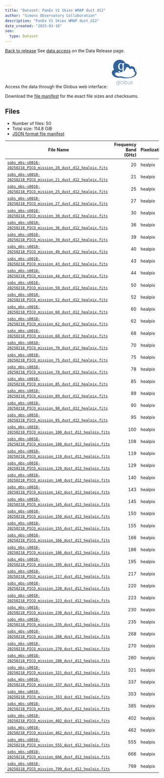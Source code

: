```yaml
---
title: "Dataset: PanEx V1 Skies WMAP dust d12"
author: "Simons Observatory Collaboration"
description: "PanEx V1 Skies WMAP dust_d12"
date_created: "2025-03-18"
seo:
  type: Dataset
---
```


[Back to release](./panexv1-compsep.html#datasets)
See [data access](./panexv1-compsep.html#data-access) on the Data Release page.

Access the data through the Globus web interface: [![Download via Globus](images/globus-logo.png)](https://app.globus.org/file-manager?origin_id=53b2a147-ae9d-4bbf-9d18-3b46d133d4bb&origin_path=%2Fpanexp_v1_compsep%2Fdust_d12%2F)

Download the [file manifest](https://g-0a470a.6b7bd8.0ec8.data.globus.org/panexp_v1_compsep/dust_d12/manifest.json) for the exact file sizes and checksums.

## Files

- Number of files: 50
- Total size: 114.8 GiB
- [JSON format file manifest](https://g-0a470a.6b7bd8.0ec8.data.globus.org/panexp_v1_compsep/dust_d12/manifest.json)

|                                                                                                 File Name                                                                                                  | Frequency Band (GHz) | Pixelization |  Size   |
| ---------------------------------------------------------------------------------------------------------------------------------------------------------------------------------------------------------- | -------------------: | ------------ | ------- |
| [`sobs_mbs-s0018-20250218_PICO_mission_20_dust_d12_healpix.fits`](https://g-0a470a.6b7bd8.0ec8.data.globus.org/panexp_v1_compsep/dust_d12/sobs_mbs-s0018-20250218_PICO_mission_20_dust_d12_healpix.fits)   |                   20 | healpix      | 2.3 GiB |
| [`sobs_mbs-s0018-20250218_PICO_mission_21_dust_d12_healpix.fits`](https://g-0a470a.6b7bd8.0ec8.data.globus.org/panexp_v1_compsep/dust_d12/sobs_mbs-s0018-20250218_PICO_mission_21_dust_d12_healpix.fits)   |                   21 | healpix      | 2.3 GiB |
| [`sobs_mbs-s0018-20250218_PICO_mission_25_dust_d12_healpix.fits`](https://g-0a470a.6b7bd8.0ec8.data.globus.org/panexp_v1_compsep/dust_d12/sobs_mbs-s0018-20250218_PICO_mission_25_dust_d12_healpix.fits)   |                   25 | healpix      | 2.3 GiB |
| [`sobs_mbs-s0018-20250218_PICO_mission_27_dust_d12_healpix.fits`](https://g-0a470a.6b7bd8.0ec8.data.globus.org/panexp_v1_compsep/dust_d12/sobs_mbs-s0018-20250218_PICO_mission_27_dust_d12_healpix.fits)   |                   27 | healpix      | 2.3 GiB |
| [`sobs_mbs-s0018-20250218_PICO_mission_30_dust_d12_healpix.fits`](https://g-0a470a.6b7bd8.0ec8.data.globus.org/panexp_v1_compsep/dust_d12/sobs_mbs-s0018-20250218_PICO_mission_30_dust_d12_healpix.fits)   |                   30 | healpix      | 2.3 GiB |
| [`sobs_mbs-s0018-20250218_PICO_mission_36_dust_d12_healpix.fits`](https://g-0a470a.6b7bd8.0ec8.data.globus.org/panexp_v1_compsep/dust_d12/sobs_mbs-s0018-20250218_PICO_mission_36_dust_d12_healpix.fits)   |                   36 | healpix      | 2.3 GiB |
| [`sobs_mbs-s0018-20250218_PICO_mission_39_dust_d12_healpix.fits`](https://g-0a470a.6b7bd8.0ec8.data.globus.org/panexp_v1_compsep/dust_d12/sobs_mbs-s0018-20250218_PICO_mission_39_dust_d12_healpix.fits)   |                   39 | healpix      | 2.3 GiB |
| [`sobs_mbs-s0018-20250218_PICO_mission_40_dust_d12_healpix.fits`](https://g-0a470a.6b7bd8.0ec8.data.globus.org/panexp_v1_compsep/dust_d12/sobs_mbs-s0018-20250218_PICO_mission_40_dust_d12_healpix.fits)   |                   40 | healpix      | 2.3 GiB |
| [`sobs_mbs-s0018-20250218_PICO_mission_43_dust_d12_healpix.fits`](https://g-0a470a.6b7bd8.0ec8.data.globus.org/panexp_v1_compsep/dust_d12/sobs_mbs-s0018-20250218_PICO_mission_43_dust_d12_healpix.fits)   |                   43 | healpix      | 2.3 GiB |
| [`sobs_mbs-s0018-20250218_PICO_mission_44_dust_d12_healpix.fits`](https://g-0a470a.6b7bd8.0ec8.data.globus.org/panexp_v1_compsep/dust_d12/sobs_mbs-s0018-20250218_PICO_mission_44_dust_d12_healpix.fits)   |                   44 | healpix      | 2.3 GiB |
| [`sobs_mbs-s0018-20250218_PICO_mission_50_dust_d12_healpix.fits`](https://g-0a470a.6b7bd8.0ec8.data.globus.org/panexp_v1_compsep/dust_d12/sobs_mbs-s0018-20250218_PICO_mission_50_dust_d12_healpix.fits)   |                   50 | healpix      | 2.3 GiB |
| [`sobs_mbs-s0018-20250218_PICO_mission_52_dust_d12_healpix.fits`](https://g-0a470a.6b7bd8.0ec8.data.globus.org/panexp_v1_compsep/dust_d12/sobs_mbs-s0018-20250218_PICO_mission_52_dust_d12_healpix.fits)   |                   52 | healpix      | 2.3 GiB |
| [`sobs_mbs-s0018-20250218_PICO_mission_60_dust_d12_healpix.fits`](https://g-0a470a.6b7bd8.0ec8.data.globus.org/panexp_v1_compsep/dust_d12/sobs_mbs-s0018-20250218_PICO_mission_60_dust_d12_healpix.fits)   |                   60 | healpix      | 2.3 GiB |
| [`sobs_mbs-s0018-20250218_PICO_mission_62_dust_d12_healpix.fits`](https://g-0a470a.6b7bd8.0ec8.data.globus.org/panexp_v1_compsep/dust_d12/sobs_mbs-s0018-20250218_PICO_mission_62_dust_d12_healpix.fits)   |                   62 | healpix      | 2.3 GiB |
| [`sobs_mbs-s0018-20250218_PICO_mission_68_dust_d12_healpix.fits`](https://g-0a470a.6b7bd8.0ec8.data.globus.org/panexp_v1_compsep/dust_d12/sobs_mbs-s0018-20250218_PICO_mission_68_dust_d12_healpix.fits)   |                   68 | healpix      | 2.3 GiB |
| [`sobs_mbs-s0018-20250218_PICO_mission_70_dust_d12_healpix.fits`](https://g-0a470a.6b7bd8.0ec8.data.globus.org/panexp_v1_compsep/dust_d12/sobs_mbs-s0018-20250218_PICO_mission_70_dust_d12_healpix.fits)   |                   70 | healpix      | 2.3 GiB |
| [`sobs_mbs-s0018-20250218_PICO_mission_75_dust_d12_healpix.fits`](https://g-0a470a.6b7bd8.0ec8.data.globus.org/panexp_v1_compsep/dust_d12/sobs_mbs-s0018-20250218_PICO_mission_75_dust_d12_healpix.fits)   |                   75 | healpix      | 2.3 GiB |
| [`sobs_mbs-s0018-20250218_PICO_mission_78_dust_d12_healpix.fits`](https://g-0a470a.6b7bd8.0ec8.data.globus.org/panexp_v1_compsep/dust_d12/sobs_mbs-s0018-20250218_PICO_mission_78_dust_d12_healpix.fits)   |                   78 | healpix      | 2.3 GiB |
| [`sobs_mbs-s0018-20250218_PICO_mission_85_dust_d12_healpix.fits`](https://g-0a470a.6b7bd8.0ec8.data.globus.org/panexp_v1_compsep/dust_d12/sobs_mbs-s0018-20250218_PICO_mission_85_dust_d12_healpix.fits)   |                   85 | healpix      | 2.3 GiB |
| [`sobs_mbs-s0018-20250218_PICO_mission_89_dust_d12_healpix.fits`](https://g-0a470a.6b7bd8.0ec8.data.globus.org/panexp_v1_compsep/dust_d12/sobs_mbs-s0018-20250218_PICO_mission_89_dust_d12_healpix.fits)   |                   89 | healpix      | 2.3 GiB |
| [`sobs_mbs-s0018-20250218_PICO_mission_90_dust_d12_healpix.fits`](https://g-0a470a.6b7bd8.0ec8.data.globus.org/panexp_v1_compsep/dust_d12/sobs_mbs-s0018-20250218_PICO_mission_90_dust_d12_healpix.fits)   |                   90 | healpix      | 2.3 GiB |
| [`sobs_mbs-s0018-20250218_PICO_mission_95_dust_d12_healpix.fits`](https://g-0a470a.6b7bd8.0ec8.data.globus.org/panexp_v1_compsep/dust_d12/sobs_mbs-s0018-20250218_PICO_mission_95_dust_d12_healpix.fits)   |                   95 | healpix      | 2.3 GiB |
| [`sobs_mbs-s0018-20250218_PICO_mission_100_dust_d12_healpix.fits`](https://g-0a470a.6b7bd8.0ec8.data.globus.org/panexp_v1_compsep/dust_d12/sobs_mbs-s0018-20250218_PICO_mission_100_dust_d12_healpix.fits) |                  100 | healpix      | 2.3 GiB |
| [`sobs_mbs-s0018-20250218_PICO_mission_108_dust_d12_healpix.fits`](https://g-0a470a.6b7bd8.0ec8.data.globus.org/panexp_v1_compsep/dust_d12/sobs_mbs-s0018-20250218_PICO_mission_108_dust_d12_healpix.fits) |                  108 | healpix      | 2.3 GiB |
| [`sobs_mbs-s0018-20250218_PICO_mission_119_dust_d12_healpix.fits`](https://g-0a470a.6b7bd8.0ec8.data.globus.org/panexp_v1_compsep/dust_d12/sobs_mbs-s0018-20250218_PICO_mission_119_dust_d12_healpix.fits) |                  119 | healpix      | 2.3 GiB |
| [`sobs_mbs-s0018-20250218_PICO_mission_129_dust_d12_healpix.fits`](https://g-0a470a.6b7bd8.0ec8.data.globus.org/panexp_v1_compsep/dust_d12/sobs_mbs-s0018-20250218_PICO_mission_129_dust_d12_healpix.fits) |                  129 | healpix      | 2.3 GiB |
| [`sobs_mbs-s0018-20250218_PICO_mission_140_dust_d12_healpix.fits`](https://g-0a470a.6b7bd8.0ec8.data.globus.org/panexp_v1_compsep/dust_d12/sobs_mbs-s0018-20250218_PICO_mission_140_dust_d12_healpix.fits) |                  140 | healpix      | 2.3 GiB |
| [`sobs_mbs-s0018-20250218_PICO_mission_143_dust_d12_healpix.fits`](https://g-0a470a.6b7bd8.0ec8.data.globus.org/panexp_v1_compsep/dust_d12/sobs_mbs-s0018-20250218_PICO_mission_143_dust_d12_healpix.fits) |                  143 | healpix      | 2.3 GiB |
| [`sobs_mbs-s0018-20250218_PICO_mission_145_dust_d12_healpix.fits`](https://g-0a470a.6b7bd8.0ec8.data.globus.org/panexp_v1_compsep/dust_d12/sobs_mbs-s0018-20250218_PICO_mission_145_dust_d12_healpix.fits) |                  145 | healpix      | 2.3 GiB |
| [`sobs_mbs-s0018-20250218_PICO_mission_150_dust_d12_healpix.fits`](https://g-0a470a.6b7bd8.0ec8.data.globus.org/panexp_v1_compsep/dust_d12/sobs_mbs-s0018-20250218_PICO_mission_150_dust_d12_healpix.fits) |                  150 | healpix      | 2.3 GiB |
| [`sobs_mbs-s0018-20250218_PICO_mission_155_dust_d12_healpix.fits`](https://g-0a470a.6b7bd8.0ec8.data.globus.org/panexp_v1_compsep/dust_d12/sobs_mbs-s0018-20250218_PICO_mission_155_dust_d12_healpix.fits) |                  155 | healpix      | 2.3 GiB |
| [`sobs_mbs-s0018-20250218_PICO_mission_166_dust_d12_healpix.fits`](https://g-0a470a.6b7bd8.0ec8.data.globus.org/panexp_v1_compsep/dust_d12/sobs_mbs-s0018-20250218_PICO_mission_166_dust_d12_healpix.fits) |                  166 | healpix      | 2.3 GiB |
| [`sobs_mbs-s0018-20250218_PICO_mission_186_dust_d12_healpix.fits`](https://g-0a470a.6b7bd8.0ec8.data.globus.org/panexp_v1_compsep/dust_d12/sobs_mbs-s0018-20250218_PICO_mission_186_dust_d12_healpix.fits) |                  186 | healpix      | 2.3 GiB |
| [`sobs_mbs-s0018-20250218_PICO_mission_195_dust_d12_healpix.fits`](https://g-0a470a.6b7bd8.0ec8.data.globus.org/panexp_v1_compsep/dust_d12/sobs_mbs-s0018-20250218_PICO_mission_195_dust_d12_healpix.fits) |                  195 | healpix      | 2.3 GiB |
| [`sobs_mbs-s0018-20250218_PICO_mission_217_dust_d12_healpix.fits`](https://g-0a470a.6b7bd8.0ec8.data.globus.org/panexp_v1_compsep/dust_d12/sobs_mbs-s0018-20250218_PICO_mission_217_dust_d12_healpix.fits) |                  217 | healpix      | 2.3 GiB |
| [`sobs_mbs-s0018-20250218_PICO_mission_220_dust_d12_healpix.fits`](https://g-0a470a.6b7bd8.0ec8.data.globus.org/panexp_v1_compsep/dust_d12/sobs_mbs-s0018-20250218_PICO_mission_220_dust_d12_healpix.fits) |                  220 | healpix      | 2.3 GiB |
| [`sobs_mbs-s0018-20250218_PICO_mission_223_dust_d12_healpix.fits`](https://g-0a470a.6b7bd8.0ec8.data.globus.org/panexp_v1_compsep/dust_d12/sobs_mbs-s0018-20250218_PICO_mission_223_dust_d12_healpix.fits) |                  223 | healpix      | 2.3 GiB |
| [`sobs_mbs-s0018-20250218_PICO_mission_230_dust_d12_healpix.fits`](https://g-0a470a.6b7bd8.0ec8.data.globus.org/panexp_v1_compsep/dust_d12/sobs_mbs-s0018-20250218_PICO_mission_230_dust_d12_healpix.fits) |                  230 | healpix      | 2.3 GiB |
| [`sobs_mbs-s0018-20250218_PICO_mission_235_dust_d12_healpix.fits`](https://g-0a470a.6b7bd8.0ec8.data.globus.org/panexp_v1_compsep/dust_d12/sobs_mbs-s0018-20250218_PICO_mission_235_dust_d12_healpix.fits) |                  235 | healpix      | 2.3 GiB |
| [`sobs_mbs-s0018-20250218_PICO_mission_268_dust_d12_healpix.fits`](https://g-0a470a.6b7bd8.0ec8.data.globus.org/panexp_v1_compsep/dust_d12/sobs_mbs-s0018-20250218_PICO_mission_268_dust_d12_healpix.fits) |                  268 | healpix      | 2.3 GiB |
| [`sobs_mbs-s0018-20250218_PICO_mission_270_dust_d12_healpix.fits`](https://g-0a470a.6b7bd8.0ec8.data.globus.org/panexp_v1_compsep/dust_d12/sobs_mbs-s0018-20250218_PICO_mission_270_dust_d12_healpix.fits) |                  270 | healpix      | 2.3 GiB |
| [`sobs_mbs-s0018-20250218_PICO_mission_280_dust_d12_healpix.fits`](https://g-0a470a.6b7bd8.0ec8.data.globus.org/panexp_v1_compsep/dust_d12/sobs_mbs-s0018-20250218_PICO_mission_280_dust_d12_healpix.fits) |                  280 | healpix      | 2.3 GiB |
| [`sobs_mbs-s0018-20250218_PICO_mission_321_dust_d12_healpix.fits`](https://g-0a470a.6b7bd8.0ec8.data.globus.org/panexp_v1_compsep/dust_d12/sobs_mbs-s0018-20250218_PICO_mission_321_dust_d12_healpix.fits) |                  321 | healpix      | 2.3 GiB |
| [`sobs_mbs-s0018-20250218_PICO_mission_337_dust_d12_healpix.fits`](https://g-0a470a.6b7bd8.0ec8.data.globus.org/panexp_v1_compsep/dust_d12/sobs_mbs-s0018-20250218_PICO_mission_337_dust_d12_healpix.fits) |                  337 | healpix      | 2.3 GiB |
| [`sobs_mbs-s0018-20250218_PICO_mission_353_dust_d12_healpix.fits`](https://g-0a470a.6b7bd8.0ec8.data.globus.org/panexp_v1_compsep/dust_d12/sobs_mbs-s0018-20250218_PICO_mission_353_dust_d12_healpix.fits) |                  353 | healpix      | 2.3 GiB |
| [`sobs_mbs-s0018-20250218_PICO_mission_385_dust_d12_healpix.fits`](https://g-0a470a.6b7bd8.0ec8.data.globus.org/panexp_v1_compsep/dust_d12/sobs_mbs-s0018-20250218_PICO_mission_385_dust_d12_healpix.fits) |                  385 | healpix      | 2.3 GiB |
| [`sobs_mbs-s0018-20250218_PICO_mission_402_dust_d12_healpix.fits`](https://g-0a470a.6b7bd8.0ec8.data.globus.org/panexp_v1_compsep/dust_d12/sobs_mbs-s0018-20250218_PICO_mission_402_dust_d12_healpix.fits) |                  402 | healpix      | 2.3 GiB |
| [`sobs_mbs-s0018-20250218_PICO_mission_462_dust_d12_healpix.fits`](https://g-0a470a.6b7bd8.0ec8.data.globus.org/panexp_v1_compsep/dust_d12/sobs_mbs-s0018-20250218_PICO_mission_462_dust_d12_healpix.fits) |                  462 | healpix      | 2.3 GiB |
| [`sobs_mbs-s0018-20250218_PICO_mission_555_dust_d12_healpix.fits`](https://g-0a470a.6b7bd8.0ec8.data.globus.org/panexp_v1_compsep/dust_d12/sobs_mbs-s0018-20250218_PICO_mission_555_dust_d12_healpix.fits) |                  555 | healpix      | 2.3 GiB |
| [`sobs_mbs-s0018-20250218_PICO_mission_666_dust_d12_healpix.fits`](https://g-0a470a.6b7bd8.0ec8.data.globus.org/panexp_v1_compsep/dust_d12/sobs_mbs-s0018-20250218_PICO_mission_666_dust_d12_healpix.fits) |                  666 | healpix      | 2.3 GiB |
| [`sobs_mbs-s0018-20250218_PICO_mission_799_dust_d12_healpix.fits`](https://g-0a470a.6b7bd8.0ec8.data.globus.org/panexp_v1_compsep/dust_d12/sobs_mbs-s0018-20250218_PICO_mission_799_dust_d12_healpix.fits) |                  799 | healpix      | 2.3 GiB |
